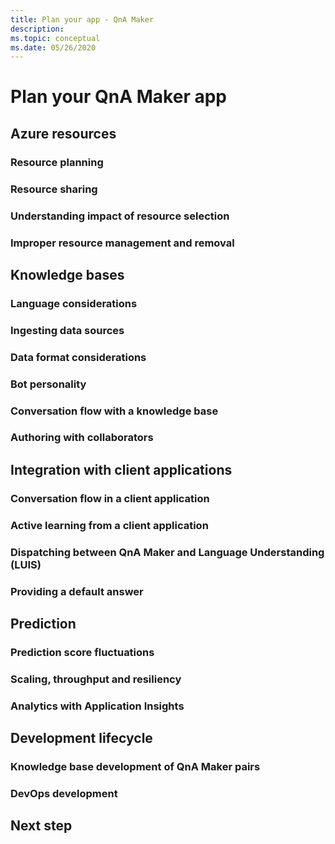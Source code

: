 ```yaml
---
title: Plan your app - QnA Maker
description:
ms.topic: conceptual
ms.date: 05/26/2020
---
```


# Plan your QnA Maker app

## Azure resources

### Resource planning
### Resource sharing
### Understanding impact of resource selection
### Improper resource management and removal

## Knowledge bases

### Language considerations
### Ingesting data sources
### Data format considerations
### Bot personality
### Conversation flow with a knowledge base
### Authoring with collaborators

## Integration with client applications

### Conversation flow in a client application
### Active learning from a client application
### Dispatching between QnA Maker and Language Understanding (LUIS)
### Providing a default answer

## Prediction

### Prediction score fluctuations
### Scaling, throughput and resiliency
### Analytics with Application Insights

## Development lifecycle

### Knowledge base development of QnA Maker pairs
### DevOps development

## Next step
